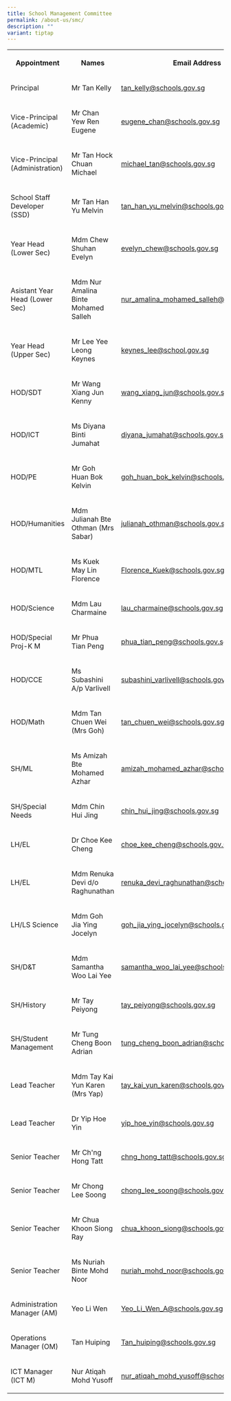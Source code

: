 ```yaml
---
title: School Management Committee
permalink: /about-us/smc/
description: ""
variant: tiptap
---
```

<table style="minWidth: 75px">
<colgroup>
<col>
<col>
<col>
</colgroup>
<tbody>
<tr>
<th rowspan="1" colspan="1">
<p>Appointment</p>
</th>
<th rowspan="1" colspan="1">
<p>Names</p>
</th>
<th rowspan="1" colspan="1">
<p>Email Address</p>
</th>
</tr>
<tr>
<td rowspan="1" colspan="1">
<p>Principal</p>
</td>
<td rowspan="1" colspan="1">
<p>Mr Tan Kelly</p>
</td>
<td rowspan="1" colspan="1">
<p><a href="tan_kelly@schools.gov.sg" rel="noopener nofollow" target="_blank">tan_kelly@schools.gov.sg</a>
</p>
</td>
</tr>
<tr>
<td rowspan="1" colspan="1">
<p>Vice-Principal (Academic)</p>
</td>
<td rowspan="1" colspan="1">
<p>Mr Chan Yew Ren Eugene</p>
</td>
<td rowspan="1" colspan="1">
<p><a href="mailto:Eugene_Chan@schools.gov.sg" rel="noopener noreferrer nofollow" target="_blank">eugene_chan@schools.gov.sg</a>
</p>
</td>
</tr>
<tr>
<td rowspan="1" colspan="1">
<p>Vice-Principal (Administration)</p>
</td>
<td rowspan="1" colspan="1">
<p>Mr Tan Hock Chuan Michael</p>
</td>
<td rowspan="1" colspan="1">
<p><a href="mailto:Michael_TAN@schools.gov.sg" rel="noopener noreferrer nofollow" target="_blank">michael_tan@schools.gov.sg</a>
</p>
</td>
</tr>
<tr>
<td rowspan="1" colspan="1">
<p>School Staff Developer (SSD)</p>
</td>
<td rowspan="1" colspan="1">
<p>Mr Tan Han Yu Melvin</p>
</td>
<td rowspan="1" colspan="1">
<p><a href="mailto:tan_han_yu_melvin@schools.gov.sg" rel="noopener noreferrer nofollow" target="_blank">tan_han_yu_melvin@schools.gov.sg</a>
</p>
</td>
</tr>
<tr>
<td rowspan="1" colspan="1">
<p>Year Head (Lower Sec)</p>
</td>
<td rowspan="1" colspan="1">
<p>Mdm Chew Shuhan Evelyn</p>
</td>
<td rowspan="1" colspan="1">
<p><a href="mailto:evelyn_chew@schools.gov.sg" rel="noopener noreferrer nofollow" target="_blank">evelyn_chew@schools.gov.sg</a>
</p>
</td>
</tr>
<tr>
<td rowspan="1" colspan="1">
<p>Asistant Year Head (Lower Sec)</p>
</td>
<td rowspan="1" colspan="1">
<p>Mdm Nur Amalina Binte Mohamed Salleh</p>
</td>
<td rowspan="1" colspan="1">
<p><a href="mailto:nur_amalina_mohamed_salleh@schools.gov.sg" rel="noopener noreferrer nofollow" target="_blank">nur_amalina_mohamed_salleh@schools.gov.sg</a>
</p>
</td>
</tr>
<tr>
<td rowspan="1" colspan="1">
<p>Year Head (Upper Sec)</p>
</td>
<td rowspan="1" colspan="1">
<p>Mr Lee Yee Leong Keynes</p>
</td>
<td rowspan="1" colspan="1">
<p><a href="mailto:Keynes_Lee@school.gov.sg" rel="noopener noreferrer nofollow" target="_blank">keynes_lee@school.gov.sg</a>
</p>
</td>
</tr>
<tr>
<td rowspan="1" colspan="1">
<p>HOD/SDT</p>
</td>
<td rowspan="1" colspan="1">
<p>Mr Wang Xiang Jun Kenny</p>
</td>
<td rowspan="1" colspan="1">
<p><a href="mailto:wang_xiang_jun@schools.gov.sg" rel="noopener noreferrer nofollow" target="_blank">wang_xiang_jun@schools.gov.sg</a>
</p>
</td>
</tr>
<tr>
<td rowspan="1" colspan="1">
<p>HOD/ICT</p>
</td>
<td rowspan="1" colspan="1">
<p>Ms Diyana Binti Jumahat</p>
</td>
<td rowspan="1" colspan="1">
<p><a href="mailto:diyana_jumahat@schools.gov.sg" rel="noopener noreferrer nofollow" target="_blank">diyana_jumahat@schools.gov.sg</a>
</p>
</td>
</tr>
<tr>
<td rowspan="1" colspan="1">
<p>HOD/PE</p>
</td>
<td rowspan="1" colspan="1">
<p>Mr Goh Huan Bok Kelvin</p>
</td>
<td rowspan="1" colspan="1">
<p><a href="mailto:goh_huan_bok_kelvin@schools.gov.sg" rel="noopener noreferrer nofollow" target="_blank">goh_huan_bok_kelvin@schools.gov.sg</a>
</p>
</td>
</tr>
<tr>
<td rowspan="1" colspan="1">
<p>HOD/Humanities</p>
</td>
<td rowspan="1" colspan="1">
<p>Mdm Julianah Bte Othman (Mrs Sabar)</p>
</td>
<td rowspan="1" colspan="1">
<p><a href="mailto:julianah_othman@schools.gov.sg" rel="noopener noreferrer nofollow" target="_blank">julianah_othman@schools.gov.sg</a>
</p>
</td>
</tr>
<tr>
<td rowspan="1" colspan="1">
<p>HOD/MTL</p>
</td>
<td rowspan="1" colspan="1">
<p>Ms Kuek May Lin Florence</p>
</td>
<td rowspan="1" colspan="1">
<p><a href="mailto:Florence_Kuek@schools.gov.sg" rel="noopener noreferrer nofollow" target="_blank">Florence_Kuek@schools.gov.sg</a>
</p>
</td>
</tr>
<tr>
<td rowspan="1" colspan="1">
<p>HOD/Science</p>
</td>
<td rowspan="1" colspan="1">
<p>Mdm Lau Charmaine</p>
</td>
<td rowspan="1" colspan="1">
<p><a href="mailto:lau_charmaine@schools.gov.sg" rel="noopener noreferrer nofollow" target="_blank">lau_charmaine@schools.gov.sg</a>
</p>
</td>
</tr>
<tr>
<td rowspan="1" colspan="1">
<p>HOD/Special Proj-K M</p>
</td>
<td rowspan="1" colspan="1">
<p>Mr Phua Tian Peng</p>
</td>
<td rowspan="1" colspan="1">
<p><a href="mailto:phua_tian_peng@schools.gov.sg" rel="noopener noreferrer nofollow" target="_blank">phua_tian_peng@schools.gov.sg</a>
</p>
</td>
</tr>
<tr>
<td rowspan="1" colspan="1">
<p>HOD/CCE</p>
</td>
<td rowspan="1" colspan="1">
<p>Ms Subashini A/p Varlivell</p>
</td>
<td rowspan="1" colspan="1">
<p><a href="mailto:subashini_varlivell@schools.gov.sg" rel="noopener noreferrer nofollow" target="_blank">subashini_varlivell@schools.gov.sg</a>
</p>
</td>
</tr>
<tr>
<td rowspan="1" colspan="1">
<p>HOD/Math</p>
</td>
<td rowspan="1" colspan="1">
<p>Mdm Tan Chuen Wei (Mrs Goh)</p>
</td>
<td rowspan="1" colspan="1">
<p><a href="mailto:tan_chuen_wei@schools.gov.sg" rel="noopener noreferrer nofollow" target="_blank">tan_chuen_wei@schools.gov.sg</a>
</p>
</td>
</tr>
<tr>
<td rowspan="1" colspan="1">
<p>SH/ML</p>
</td>
<td rowspan="1" colspan="1">
<p>Ms Amizah Bte Mohamed Azhar</p>
</td>
<td rowspan="1" colspan="1">
<p><a href="mailto:amizah_mohamed_azhar@schools.gov.sg" rel="noopener noreferrer nofollow" target="_blank">amizah_mohamed_azhar@schools.gov.sg</a>
</p>
</td>
</tr>
<tr>
<td rowspan="1" colspan="1">
<p>SH/Special Needs</p>
</td>
<td rowspan="1" colspan="1">
<p>Mdm Chin Hui Jing</p>
</td>
<td rowspan="1" colspan="1">
<p><a href="mailto:chin_hui_jing@schools.gov.sg" rel="noopener noreferrer nofollow" target="_blank">chin_hui_jing@schools.gov.sg</a>
</p>
</td>
</tr>
<tr>
<td rowspan="1" colspan="1">
<p>LH/EL</p>
</td>
<td rowspan="1" colspan="1">
<p>Dr Choe Kee Cheng</p>
</td>
<td rowspan="1" colspan="1">
<p><a href="mailto:choe_kee_cheng@schools.gov.sg" rel="noopener noreferrer nofollow" target="_blank">choe_kee_cheng@schools.gov.sg</a>
</p>
</td>
</tr>
<tr>
<td rowspan="1" colspan="1">
<p>LH/EL</p>
</td>
<td rowspan="1" colspan="1">
<p>Mdm Renuka Devi d/o Raghunathan</p>
</td>
<td rowspan="1" colspan="1">
<p><a href="mailto:renuka_devi_raghunathan@schools.gov.sg" rel="noopener noreferrer nofollow" target="_blank">renuka_devi_raghunathan@schools.gov.sg</a>
</p>
</td>
</tr>
<tr>
<td rowspan="1" colspan="1">
<p>LH/LS Science</p>
</td>
<td rowspan="1" colspan="1">
<p>Mdm Goh Jia Ying Jocelyn</p>
</td>
<td rowspan="1" colspan="1">
<p><a href="mailto:goh_jia_ying_jocelyn@schools.gov.sg" rel="noopener noreferrer nofollow" target="_blank">goh_jia_ying_jocelyn@schools.gov.sg</a>
</p>
</td>
</tr>
<tr>
<td rowspan="1" colspan="1">
<p>SH/D&amp;T</p>
</td>
<td rowspan="1" colspan="1">
<p>Mdm Samantha Woo Lai Yee</p>
</td>
<td rowspan="1" colspan="1">
<p><a href="mailto:samantha_woo_lai_yee@schools.gov.sg" rel="noopener noreferrer nofollow" target="_blank">samantha_woo_lai_yee@schools.gov.sg</a>
</p>
</td>
</tr>
<tr>
<td rowspan="1" colspan="1">
<p>SH/History</p>
</td>
<td rowspan="1" colspan="1">
<p>Mr Tay Peiyong</p>
</td>
<td rowspan="1" colspan="1">
<p><a href="mailto:tay_peiyong@schools.gov.sg" rel="noopener noreferrer nofollow" target="_blank">tay_peiyong@schools.gov.sg</a>
</p>
</td>
</tr>
<tr>
<td rowspan="1" colspan="1">
<p>SH/Student Management</p>
</td>
<td rowspan="1" colspan="1">
<p>Mr Tung Cheng Boon Adrian</p>
</td>
<td rowspan="1" colspan="1">
<p><a href="mailto:tung_cheng_boon_adrian@schools.gov.sg" rel="noopener noreferrer nofollow" target="_blank">tung_cheng_boon_adrian@schools.gov.sg</a>
</p>
</td>
</tr>
<tr>
<td rowspan="1" colspan="1">
<p>Lead Teacher</p>
</td>
<td rowspan="1" colspan="1">
<p>Mdm Tay Kai Yun Karen (Mrs Yap)</p>
</td>
<td rowspan="1" colspan="1">
<p><a href="mailto:tay_kai_yun_karen@schools.gov.sg" rel="noopener noreferrer nofollow" target="_blank">tay_kai_yun_karen@schools.gov.sg</a>
</p>
</td>
</tr>
<tr>
<td rowspan="1" colspan="1">
<p>Lead Teacher</p>
</td>
<td rowspan="1" colspan="1">
<p>Dr Yip Hoe Yin</p>
</td>
<td rowspan="1" colspan="1">
<p><a href="mailto:yip_hoe_yin@schools.gov.sg" rel="noopener noreferrer nofollow" target="_blank">yip_hoe_yin@schools.gov.sg</a>
</p>
</td>
</tr>
<tr>
<td rowspan="1" colspan="1">
<p>Senior Teacher</p>
</td>
<td rowspan="1" colspan="1">
<p>Mr Ch'ng Hong Tatt</p>
</td>
<td rowspan="1" colspan="1">
<p><a href="mailto:chng_hong_tatt@schools.gov.sg" rel="noopener noreferrer nofollow" target="_blank">chng_hong_tatt@schools.gov.sg</a>
</p>
</td>
</tr>
<tr>
<td rowspan="1" colspan="1">
<p>Senior Teacher</p>
</td>
<td rowspan="1" colspan="1">
<p>Mr Chong Lee Soong</p>
</td>
<td rowspan="1" colspan="1">
<p><a href="mailto:chong_lee_soong@schools.gov.sg" rel="noopener noreferrer nofollow" target="_blank">chong_lee_soong@schools.gov.sg</a>
</p>
</td>
</tr>
<tr>
<td rowspan="1" colspan="1">
<p>Senior Teacher</p>
</td>
<td rowspan="1" colspan="1">
<p>Mr Chua Khoon Siong Ray</p>
</td>
<td rowspan="1" colspan="1">
<p><a href="mailto:chua_khoon_siong@schools.gov.sg" rel="noopener noreferrer nofollow" target="_blank">chua_khoon_siong@schools.gov.sg</a>
</p>
</td>
</tr>
<tr>
<td rowspan="1" colspan="1">
<p>Senior Teacher</p>
</td>
<td rowspan="1" colspan="1">
<p>Ms Nuriah Binte Mohd Noor</p>
</td>
<td rowspan="1" colspan="1">
<p><a href="mailto:nuriah_mohd_noor@schools.gov.sg" rel="noopener noreferrer nofollow" target="_blank">nuriah_mohd_noor@schools.gov.sg</a>
</p>
</td>
</tr>
<tr>
<td rowspan="1" colspan="1">
<p>Administration Manager (AM)</p>
</td>
<td rowspan="1" colspan="1">
<p>Yeo Li Wen</p>
</td>
<td rowspan="1" colspan="1">
<p><a href="mailto:Yeo_Li_Wen_A@schools.gov.sg" rel="noopener noreferrer nofollow" target="_blank">Yeo_Li_Wen_A@schools.gov.sg</a>
</p>
</td>
</tr>
<tr>
<td rowspan="1" colspan="1">
<p>Operations Manager (OM)</p>
</td>
<td rowspan="1" colspan="1">
<p>Tan Huiping</p>
</td>
<td rowspan="1" colspan="1">
<p><a href="mailto:Tan_huiping@schools.gov.sg" rel="noopener noreferrer nofollow" target="_blank">Tan_huiping@schools.gov.sg</a>
</p>
</td>
</tr>
<tr>
<td rowspan="1" colspan="1">
<p>ICT Manager (ICT M)</p>
</td>
<td rowspan="1" colspan="1">
<p>Nur Atiqah Mohd Yusoff</p>
</td>
<td rowspan="1" colspan="1">
<p><a href="nur_atiqah_mohd_yusoff@schools.gov.sg" rel="noopener nofollow" target="_blank">nur_atiqah_mohd_yusoff@schools.gov.sg</a>
</p>
</td>
</tr>
</tbody>
</table>
<p></p>